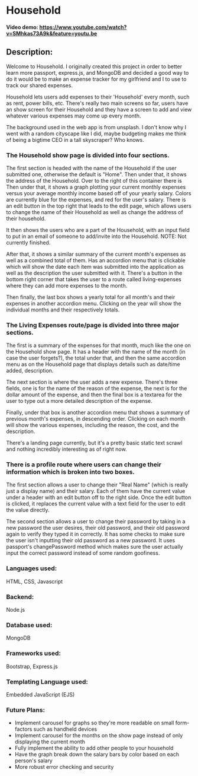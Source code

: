 # Household

#### Video demo: https://www.youtube.com/watch?v=SMhkas73A9k&feature=youtu.be

## Description:
Welcome to Household. I originally created this project in order to better learn more passport, express.js, and MongoDB and decided a good way to do it would be to make
an expense tracker for my girlfriend and I to use to track our shared expenses.

Household lets users add expenses to their 'Household' every month, such as rent, power bills, etc. There's really two main screens so far, users have an show screen for their Household and they have a screen to add and view whatever various expenses may come up every month. 

The background used in the web app is from unsplash. I don't know why I went with a random cityscape like I did, maybe budgeting makes me think of being a bigtime CEO in a tall skyscraper? Who knows.

### The Household show page is divided into four sections.

The first section is headed with the name of the Household if the user submitted one, otherwise the default is "Home". Then under that, it shows the address of the Household. Over to the right of this container there is Then under that, it shows a graph plotting your current monthly expenses versus your average monthly income based off of your yearly salary. Colors are currently blue for the expenses, and red for the user's salary. There is an edit button in the top right that leads to the edit page, which allows users to change the name of their Household as well as change the address of their household.

It then shows the users who are a part of the Household, with an input field to put in an email of someone to add/invite into the Household. NOTE: Not currently finished.

After that, it shows a similar summary of the current month's expenses as well as a combined total of them. Has an accordion menu that is clickable which will show the date each item was submitted into the application as well as the description the user submitted with it. There's a button in the bottom right corner that takes the user to a route called living-expenses where they can add more expenses to the month.

Then finally, the last box shows a yearly total for all month's and their expenses in another accordion menu. Clicking on the year will show the individual months and their respectively totals.

### The Living Expenses route/page is divided into three major sections.

The first is a summary of the expenses for that month, much like the one on the Household show page. It has a header with the name of the month (in case the user forgets?), the total under that, and then the same accordion menu as on the Household page that displays details such as date/time added, description.

The next section is where the user adds a new expense. There's three fields, one is for the name of the reason of the expense, the next is for the dollar amount of the expense, and then the final box is a textarea for the user to type out a more detailed description of the expense.

Finally, under that box is another accordion menu that shows a summary of previous month's expenses, in descending order. Clicking on each month will show the various expenses, including the reason, the cost, and the description.

There's a landing page currently, but it's a pretty basic static text scrawl and nothing incredibly interesting as of right now. 

### There is a profile route where users can change their information which is broken into two boxes.

The first section allows a user to change their "Real Name" (which is really just a display name) and their salary. Each of them have the current value under a header with an edit button off to the right side. Once the edit button is clicked, it replaces the current value with a text field for the user to edit the value directly.

The second section allows a user to change their password by taking in a new password the user desires, their old password, and their old password again to verify they typed it in correctly. It has some checks to make sure the user isn't inputting their old password as a new password. It uses passport's changePassword method which makes sure the user actually input the correct password instead of some random goofiness.

### Languages used:
HTML, CSS, Javascript
### Backend:
Node.js
### Database used:
MongoDB
### Frameworks used:
Bootstrap, Express.js
### Templating Language used:
Embedded JavaScript (EJS)

### Future Plans:
- Implement carousel for graphs so they're more readable on small form-factors such as handheld devices
- Implement carousel for the months on the show page instead of only displaying the current month
- Fully implement the ability to add other people to your household
- Have the graph break down the salary bars by color based on each person's salary
- More robust error checking and security